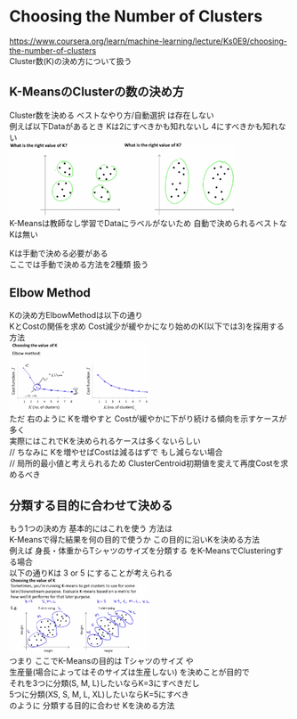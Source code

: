 # Choosing the Number of Clusters
https://www.coursera.org/learn/machine-learning/lecture/Ks0E9/choosing-the-number-of-clusters  
Cluster数(K)の決め方について扱う  

## K-MeansのClusterの数の決め方
Cluster数を決める ベストなやり方/自動選択 は存在しない  
例えば以下Dataがあるとき Kは2にすべきかも知れないし 4にすべきかも知れない  
<img src="../../img/08_05_k_4.png" width=40%>
<img src="../../img/08_05_k_2.png" width=40%>  
K-Meansは教師なし学習でDataにラベルがないため 自動で決められるベストなKは無い  

Kは手動で決める必要がある  
ここでは手動で決める方法を2種類 扱う

## Elbow Method
Kの決め方ElbowMethodは以下の通り  
KとCostの関係を求め Cost減少が緩やかになり始めのK(以下では3)を採用する方法  
<img src="../../img/08_05_elbow_method.png" width=50% >  
ただ 右のように Kを増やすと Costが緩やかに下がり続ける傾向を示すケースが多く  
実際にはこれでKを決められるケースは多くないらしい  
// ちなみに Kを増やせばCostは減るはずで もし減らない場合  
// 局所的最小値と考えられるため ClusterCentroid初期値を変えて再度Costを求めるべき  

## 分類する目的に合わせて決める
もう1つの決め方 基本的にはこれを使う 方法は  
K-Meansで得た結果を何の目的で使うか この目的に沿いKを決める方法  
例えば 身長・体重からTシャツのサイズを分類する をK-MeansでClusteringする場合  
以下の通りKは 3 or 5 にすることが考えられる  
<img src="../../img/08_05_k_based_on_purpose.png" width=50% >  
つまり ここでK-Meansの目的は Tシャツのサイズ や  
生産量(場合によってはそのサイズは生産しない) を決めことが目的で  
それを3つに分類(S, M, L)したいならK=3にすべきだし  
5つに分類(XS, S, M, L, XL)したいならK=5にすべき  
のように 分類する目的に合わせ Kを決める方法  
